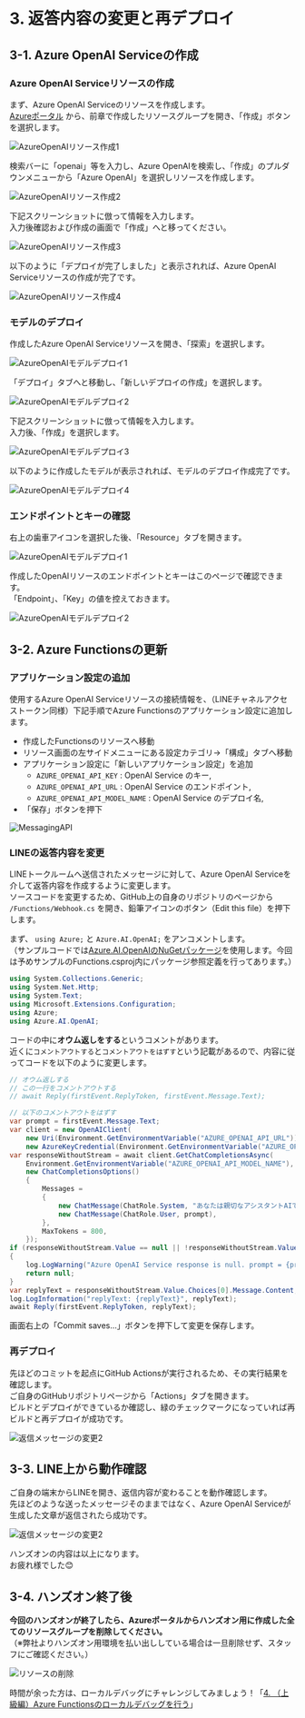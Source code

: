 # 3. 返答内容の変更と再デプロイ
## 3-1. Azure OpenAI Serviceの作成
### Azure OpenAI Serviceリソースの作成
まず、Azure OpenAI Serviceのリソースを作成します。  
[Azureポータル](https://portal.azure.com) から、前章で作成したリソースグループを開き、「作成」ボタンを選択します。

![AzureOpenAIリソース作成1](images/create_azureopenai_1.png)

検索バーに「openai」等を入力し、Azure OpenAIを検索し、「作成」のプルダウンメニューから「Azure OpenAI」を選択しリソースを作成します。

![AzureOpenAIリソース作成2](images/create_azureopenai_2.png)

下記スクリーンショットに倣って情報を入力します。  
入力後確認および作成の画面で「作成」へと移ってください。

![AzureOpenAIリソース作成3](images/create_azureopenai_3.png)

以下のように「デプロイが完了しました」と表示されれば、Azure OpenAI Serviceリソースの作成が完了です。

![AzureOpenAIリソース作成4](images/create_azureopenai_4.png)

### モデルのデプロイ
作成したAzure OpenAI Serviceリソースを開き、「探索」を選択します。

![AzureOpenAIモデルデプロイ1](images/deploy_azureopenai_1.png)

「デプロイ」タブへと移動し、「新しいデプロイの作成」を選択します。

![AzureOpenAIモデルデプロイ2](images/deploy_azureopenai_2.png)

下記スクリーンショットに倣って情報を入力します。  
入力後、「作成」を選択します。

![AzureOpenAIモデルデプロイ3](images/deploy_azureopenai_3.png)

以下のように作成したモデルが表示されれば、モデルのデプロイ作成完了です。

![AzureOpenAIモデルデプロイ4](images/deploy_azureopenai_4.png)

### エンドポイントとキーの確認
右上の歯車アイコンを選択した後、「Resource」タブを開きます。

![AzureOpenAIモデルデプロイ1](images/check_azureopenai_key_1.png)

作成したOpenAIリソースのエンドポイントとキーはこのページで確認できます。  
「Endpoint」、「Key」の値を控えておきます。

![AzureOpenAIモデルデプロイ2](images/check_azureopenai_key_2.png)

## 3-2. Azure Functionsの更新
### アプリケーション設定の追加
使用するAzure OpenAI Serviceリソースの接続情報を、（LINEチャネルアクセストークン同様）下記手順でAzure Functionsのアプリケーション設定に追加します。

- 作成したFunctionsのリソースへ移動
- リソース画面の左サイドメニューにある設定カテゴリ→「構成」タブへ移動
- アプリケーション設定に「新しいアプリケーション設定」を追加
  - `AZURE_OPENAI_API_KEY` : OpenAI Service のキー,
  - `AZURE_OPENAI_API_URL` : OpenAI Service のエンドポイント,
  - `AZURE_OPENAI_API_MODEL_NAME` : OpenAI Service のデプロイ名,
- 「保存」ボタンを押下

![MessagingAPI](images/setting_env_variables_1.png)

### LINEの返答内容を変更
LINEトークルームへ送信されたメッセージに対して、Azure OpenAI Serviceを介して返答内容を作成するように変更します。  
ソースコードを変更するため、GitHub上の自身のリポジトリのページから `/Functions/Webhook.cs` を開き、鉛筆アイコンのボタン（Edit this file）を押下します。

まず、 `using Azure;` と `Azure.AI.OpenAI;` をアンコメントします。  
（サンプルコードでは[Azure.AI.OpenAIのNuGetパッケージ](https://www.nuget.org/packages/Azure.AI.OpenAI)を使用します。今回は予めサンプルのFunctions.csproj内にパッケージ参照定義を行ってあります。）

```cs
using System.Collections.Generic;
using System.Net.Http;
using System.Text;
using Microsoft.Extensions.Configuration;
using Azure;
using Azure.AI.OpenAI;
```

コードの中に**オウム返しをする**というコメントがあります。  
近くに`コメントアウトする`と`コメントアウトをはずす`という記載があるので、内容に従ってコードを以下のように変更します。

```cs
// オウム返しする
// この一行をコメントアウトする
// await Reply(firstEvent.ReplyToken, firstEvent.Message.Text);

// 以下のコメントアウトをはずす
var prompt = firstEvent.Message.Text;
var client = new OpenAIClient(
    new Uri(Environment.GetEnvironmentVariable("AZURE_OPENAI_API_URL")),
    new AzureKeyCredential(Environment.GetEnvironmentVariable("AZURE_OPENAI_API_KEY")));
var responseWithoutStream = await client.GetChatCompletionsAsync(
    Environment.GetEnvironmentVariable("AZURE_OPENAI_API_MODEL_NAME"),
    new ChatCompletionsOptions()
    {
        Messages =
        {
            new ChatMessage(ChatRole.System, "あなたは親切なアシスタントAIです。"),
            new ChatMessage(ChatRole.User, prompt),
        },
        MaxTokens = 800,
    });
if (responseWithoutStream.Value == null || !responseWithoutStream.Value.Choices.Any())
{
    log.LogWarning("Azure OpenAI Service response is null. prompt = {prompt}", prompt);
    return null;
}
var replyText = responseWithoutStream.Value.Choices[0].Message.Content;
log.LogInformation("replyText: {replyText}", replyText);
await Reply(firstEvent.ReplyToken, replyText);
```

画面右上の「Commit saves...」ボタンを押下して変更を保存します。

### 再デプロイ
先ほどのコミットを起点にGitHub Actionsが実行されるため、その実行結果を確認します。  
ご自身のGitHubリポジトリページから「Actions」タブを開きます。  
ビルドとデプロイができているか確認し、緑のチェックマークになっていれば再ビルドと再デプロイが成功です。

![返信メッセージの変更2](images/reply_change_2.png)

## 3-3. LINE上から動作確認
ご自身の端末からLINEを開き、返信内容が変わることを動作確認します。  
先ほどのような送ったメッセージそのままではなく、Azure OpenAI Serviceが生成した文章が返信されたら成功です。

![返信メッセージの変更2](images/reply_change_3.png)

ハンズオンの内容は以上になります。  
お疲れ様でした:blush:

## 3-4. ハンズオン終了後
**今回のハンズオンが終了したら、Azureポータルからハンズオン用に作成した全てのリソースグループを削除してください。**  
（※弊社よりハンズオン用環境を払い出ししている場合は一旦削除せず、スタッフにご確認ください。）

![リソースの削除](images/delete_resourcegroup_1.png)

時間が余った方は、ローカルデバッグにチャレンジしてみましょう！「[4. （上級編）Azure Functionsのローカルデバッグを行う](/docs/4-document-suppliment.md)」
